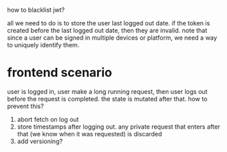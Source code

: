 how to blacklist jwt?

all we need to do is to store the user last logged out date. if the token is created before the last logged out date, then they are invalid. note that since a user can be signed in multiple devices or platform, we need a way to uniquely identify them.


# frontend scenario

user is logged in, user make a long running request, then user logs out before the request is completed. the state is mutated after that. how to prevent this?

1. abort fetch on log out
2. store timestamps after logging out. any private request that enters after that (we know when it was requested) is discarded
3. add versioning? 
